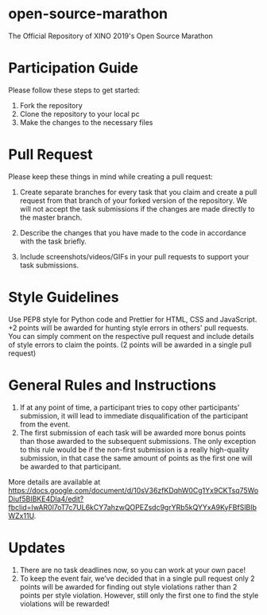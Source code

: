 # open-source-marathon
The Official Repository of XINO 2019's Open Source Marathon

# Participation Guide
Please follow these steps to get started:
1. Fork the repository
2. Clone the repository to your local pc
3. Make the changes to the necessary files

# Pull Request
Please keep these things in mind while creating a pull request:

1. Create separate branches for every task that you claim and create a pull request from that branch of your forked version of the repository. We will not accept the task submissions if the changes are made directly to the master branch.

2. Describe the changes that you have made to the code in accordance with the task briefly.

3. Include screenshots/videos/GIFs in your pull requests to support your task submissions.

# Style Guidelines
Use PEP8 style for Python code and Prettier for HTML, CSS and JavaScript. <br>
+2 points will be awarded for hunting style errors in others' pull requests. You can simply comment on the respective pull request and include details of style errors to claim the points. (2 points will be awarded in a single pull request)


# General Rules and Instructions
1. If at any point of time, a participant tries to copy other participants' submission, it will lead to immediate disqualification of the participant from the event.
2. The first submission of each task will be awarded more bonus points than those awarded to the subsequent submissions. The only exception to this rule would be if the non-first submission is a really high-quality submission, in that case the same amount of points as the first one will be awarded to that participant.


More details are available at https://docs.google.com/document/d/10sV36zfKDqhW0Cg1Yx9CKTsq75WoDiuf5BIBKE4Dla4/edit?fbclid=IwAR0l7oT7c7UL6kCY7ahzwQOPEZsdc9grYRb5kQYYxA9KyFBfSlBIbWZx11U.

# Updates
1. There are no task deadlines now, so you can work at your own pace!
2. To keep the event fair, we’ve decided that in a single pull request only 2 points will be awarded for finding out style violations rather than 2 points per style violation. However, still only the first one to find the style violations will be rewarded!
